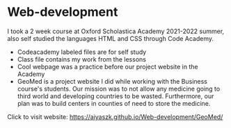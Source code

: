 # Web-development
I took a 2 week course at Oxford Scholastica Academy 2021-2022 summer, also self studied the languages HTML and CSS through Code Academy.
- Codeacademy labeled files are for self study
- Class file contains my work from the lessons
- Cool webpage was a practice before our project website in the Academy
- GeoMed is a project website I did while working with the Business course's students. Our mission was to not allow any medicine going to third world and developing countries to be wasted. Furthermore, our plan was to build centers in counties of need to store the medicine.

Click to visit website: https://aiyaszk.github.io/Web-development/GeoMed/
